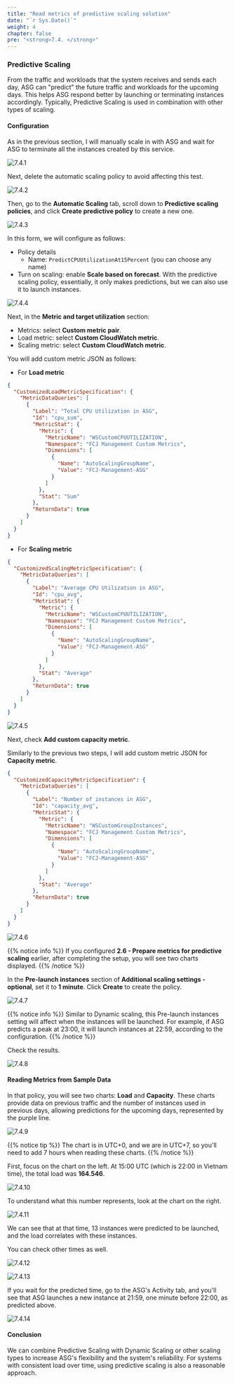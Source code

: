 ```yaml
---
title: "Read metrics of predictive scaling solution"
date: "`r Sys.Date()`"
weight: 4
chapter: false
pre: "<strong>7.4. </strong>"
---
```


### Predictive Scaling

From the traffic and workloads that the system receives and sends each day, ASG can "predict" the future traffic and workloads for the upcoming days. This helps ASG respond better by launching or terminating instances accordingly. Typically, Predictive Scaling is used in combination with other types of scaling.

#### Configuration

As in the previous section, I will manually scale in with ASG and wait for ASG to terminate all the instances created by this service.

![7.4.1](/images/7-test-solution/7.4.1.png)

Next, delete the automatic scaling policy to avoid affecting this test.

![7.4.2](/images/7-test-solution/7.4.2.png)

Then, go to the **Automatic Scaling** tab, scroll down to **Predictive scaling policies**, and click **Create predictive policy** to create a new one.

![7.4.3](/images/7-test-solution/7.4.3.png)

In this form, we will configure as follows:

- Policy details
  - Name: `PredictCPUUtilizationAt15Percent` (you can choose any name)
- Turn on scaling: enable **Scale based on forecast**. With the predictive scaling policy, essentially, it only makes predictions, but we can also use it to launch instances.

![7.4.4](/images/7-test-solution/7.4.4.png)

Next, in the **Metric and target utilization** section:

- Metrics: select **Custom metric pair**.
- Load metric: select **Custom CloudWatch metric**.
- Scaling metric: select **Custom CloudWatch metric**.

You will add custom metric JSON as follows:

- For **Load metric**

```json
{
  "CustomizedLoadMetricSpecification": {
    "MetricDataQueries": [
      {
        "Label": "Total CPU Utilization in ASG",
        "Id": "cpu_sum",
        "MetricStat": {
          "Metric": {
            "MetricName": "WSCustomCPUUTILIZATION",
            "Namespace": "FCJ Management Custom Metrics",
            "Dimensions": [
              {
                "Name": "AutoScalingGroupName",
                "Value": "FCJ-Management-ASG"
              }
            ]
          },
          "Stat": "Sum"
        },
        "ReturnData": true
      }
    ]
  }
}
```

- For **Scaling metric**

```json
{
  "CustomizedScalingMetricSpecification": {
    "MetricDataQueries": [
      {
        "Label": "Average CPU Utilization in ASG",
        "Id": "cpu_avg",
        "MetricStat": {
          "Metric": {
            "MetricName": "WSCustomCPUUTILIZATION",
            "Namespace": "FCJ Management Custom Metrics",
            "Dimensions": [
              {
                "Name": "AutoScalingGroupName",
                "Value": "FCJ-Management-ASG"
              }
            ]
          },
          "Stat": "Average"
        },
        "ReturnData": true
      }
    ]
  }
}
```

![7.4.5](/images/7-test-solution/7.4.5.png)

Next, check **Add custom capacity metric**.

Similarly to the previous two steps, I will add custom metric JSON for **Capacity metric**.

```json
{
  "CustomizedCapacityMetricSpecification": {
    "MetricDataQueries": [
      {
        "Label": "Number of instances in ASG",
        "Id": "capacity_avg",
        "MetricStat": {
          "Metric": {
            "MetricName": "WSCustomGroupInstances",
            "Namespace": "FCJ Management Custom Metrics",
            "Dimensions": [
              {
                "Name": "AutoScalingGroupName",
                "Value": "FCJ-Management-ASG"
              }
            ]
          },
          "Stat": "Average"
        },
        "ReturnData": true
      }
    ]
  }
}
```

![7.4.6](/images/7-test-solution/7.4.6.png)

{{% notice info %}}
If you configured **2.6 - Prepare metrics for predictive scaling** earlier, after completing the setup, you will see two charts displayed.
{{% /notice %}}

In the **Pre-launch instances** section of **Additional scaling settings - optional**, set it to **1 minute**. Click **Create** to create the policy.

![7.4.7](/images/7-test-solution/7.4.7.png)

{{% notice info %}}
Similar to Dynamic scaling, this Pre-launch instances setting will affect when the instances will be launched. For example, if ASG predicts a peak at 23:00, it will launch instances at 22:59, according to the configuration.
{{% /notice %}}

Check the results.

![7.4.8](/images/7-test-solution/7.4.8.png)

#### Reading Metrics from Sample Data

In that policy, you will see two charts: **Load** and **Capacity**. These charts provide data on previous traffic and the number of instances used in previous days, allowing predictions for the upcoming days, represented by the purple line.

![7.4.9](/images/7-test-solution/7.4.9.png)

{{% notice tip %}}
The chart is in UTC+0, and we are in UTC+7, so you'll need to add 7 hours when reading these charts.
{{% /notice %}}

First, focus on the chart on the left. At 15:00 UTC (which is 22:00 in Vietnam time), the total load was **164.546**.

![7.4.10](/images/7-test-solution/7.4.10.png)

To understand what this number represents, look at the chart on the right.

![7.4.11](/images/7-test-solution/7.4.11.png)

We can see that at that time, 13 instances were predicted to be launched, and the load correlates with these instances.

You can check other times as well.

![7.4.12](/images/7-test-solution/7.4.12.png)

![7.4.13](/images/7-test-solution/7.4.13.png)

If you wait for the predicted time, go to the ASG's Activity tab, and you'll see that ASG launches a new instance at 21:59, one minute before 22:00, as predicted above.

![7.4.14](/images/7-test-solution/7.4.14.png)

#### Conclusion

We can combine Predictive Scaling with Dynamic Scaling or other scaling types to increase ASG's flexibility and the system's reliability. For systems with consistent load over time, using predictive scaling is also a reasonable approach.

